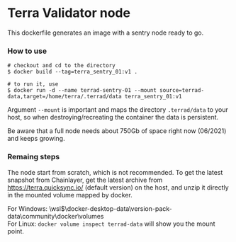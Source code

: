 # Terra Validator node

This dockerfile generates an image with a sentry node ready to go.

### How to use
```
# checkout and cd to the directory
$ docker build --tag=terra_sentry_01:v1 .

# to run it, use 
$ docker run -d --name terrad-sentry-01 --mount source=terrad-data,target=/home/terra/.terrad/data terra_sentry_01:v1
```

Argument `--mount` is important and maps the directory `.terrad/data` to your host, so when destroying/recreating the container the data is persistent.

Be aware that a full node needs about 750Gb of space right now (06/2021) and keeps growing.

### Remaing steps

The node start from scratch, which is not recommended.
To get the latest snapshot from Chainlayer, get the latest archive from https://terra.quicksync.io/ (default version) on the host, and unzip it directly in the mounted volume mapped by docker.

For Windows: \\wsl$\docker-desktop-data\version-pack-data\community\docker\volumes\
For Linux:  `docker volume inspect terrad-data` will show you the mount point.
